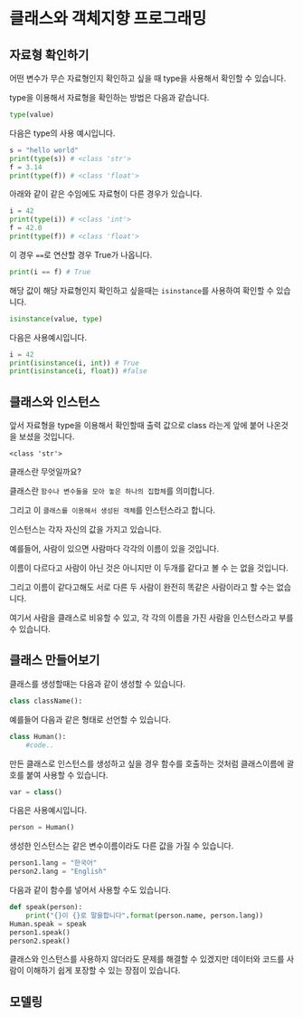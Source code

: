 # 클래스와 객체지향 프로그래밍

## 자료형 확인하기

어떤 변수가 무슨 자료형인지 확인하고 싶을 때 type을 사용해서 확인할 수 있습니다.

type을 이용해서 자료형을 확인하는 방법은 다음과 같습니다.

```python
type(value)
```

다음은 type의 사용 예시입니다.

```python
s = "hello world"
print(type(s)) # <class 'str'>
f = 3.14
print(type(f)) # <class 'float'>
```

아래와 같이 같은 수임에도 자료형이 다른 경우가 있습니다.

```python
i = 42
print(type(i)) # <class 'int'>
f = 42.0
print(type(f)) # <class 'float'>
```

이 경우 `==`로 연산할 경우 True가 나옵니다.

``` python
print(i == f) # True
```

해당 값이 해당 자료형인지 확인하고 싶을때는 `isinstance`를 사용하여 확인할 수 있습니다.

``` python
isinstance(value, type)
```

다음은 사용예시입니다.

```python
i = 42
print(isinstance(i, int)) # True
print(isinstance(i, float)) #false
```

## 클래스와 인스턴스

앞서 자료형을 type을 이용해서 확인할때 출력 값으로 class 라는게 앞에 붙어 나온것을 보셨을 것입니다.

```
<class 'str'>
```

클래스란 무엇일까요?

클래스란 `함수나 변수들을 모아 놓은 하나의 집합체`를 의미합니다.

그리고 이 `클래스를 이용해서 생성된 객체`를 인스턴스라고 합니다.

인스턴스는 각자 자신의 값을 가지고 있습니다.

예를들어, 사람이 있으면 사람마다 각각의 이름이 있을 것입니다.

이름이 다르다고 사람이 아닌 것은 아니지만 이 두개를 같다고 볼 수 는 없을 것입니다.

그리고 이름이 같다고해도 서로 다른 두 사람이 완전히 똑같은 사람이라고 할 수는 없습니다.

여기서 사람을 클래스로 비유할 수 있고, 각 각의 이름을 가진 사람을 인스턴스라고 부를 수 있습니다.

## 클래스 만들어보기

클래스를 생성할때는 다음과 같이 생성할 수 있습니다.

```py
class className():
```

예를들어 다음과 같은 형태로 선언할 수 있습니다.

```py
class Human():
	#code..
```

만든 클래스로 인스턴스를 생성하고 싶을 경우 함수를 호출하는 것처럼 클래스이름에 괄호를 붙여 사용할 수 있습니다.

```py
var = class()
```

다음은 사용예시입니다.

```py
person = Human()
```

생성한 인스턴스는 같은 변수이름이라도 다른 값을 가질 수 있습니다.

```py
person1.lang = "한국어"
person2.lang = "English"
```

다음과 같이 함수를 넣어서 사용할 수도 있습니다.

```py
def speak(person):
    print("{}이 {}로 말을합니다".format(person.name, person.lang))
Human.speak = speak
person1.speak()
person2.speak()
```

클래스와 인스턴스를 사용하지 않더라도 문제를 해결할 수 있겠지만 데이터와 코드를 사람이 이해하기 쉽게 포장할 수 있는 장점이 있습니다.

## 모델링